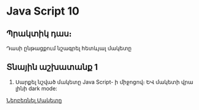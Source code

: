 # Java Script 10

## Պրակտիկ դաս։
Դասի ընթացքում նշագրել հետևյալ մակետը
## Տնային աշխատանք 1

1. Սարքել նշված մակետը Java Script- ի միջոցով։ ԵՎ մակետի վրա լինի dark mode: 

<a href="./files/Resume_Portfolio.psd" rel="nofollow" target="_blank" class="btn btn-success btn-lg">Ներբեռնել Մակետը</a>